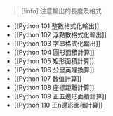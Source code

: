 > [!info]
> 注意輸出的長度及格式
- [[Python 101 整數格式化輸出]]
- [[Python 102 浮點數格式化輸出]]
- [[Python 103 字串格式化輸出]]
- [[Python 104 圓形面積計算]]
- [[Python 105 矩形面積計算]]
- [[Python 106 公里英哩換算]]
- [[Python 107 數值計算]]
- [[Python 108 座標距離計算]]
- [[Python 109 正五邊形面積計算]]
- [[Python 110 正n邊形面積計算]]